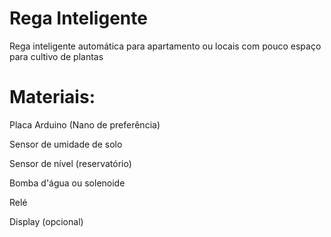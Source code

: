 # Rega Inteligente
 Rega inteligente automática para apartamento ou locais com pouco espaço para cultivo de plantas

 # Materiais:

Placa Arduino (Nano de preferência)

Sensor de umidade de solo

Sensor de nível (reservatório)

Bomba d'água ou solenoide

Relé

Display (opcional)

